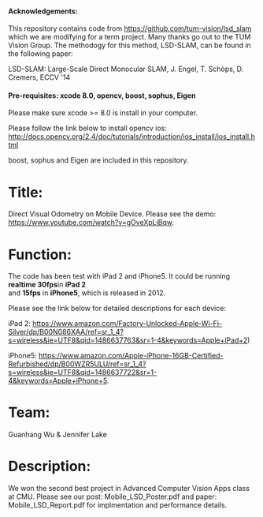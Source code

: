 #### Acknowledgements:  
This repository contains code from https://github.com/tum-vision/lsd_slam which we are modifying for a term project.  Many thanks go out to the TUM Vision Group. The methodogy for this method, LSD-SLAM, can be found in the following paper:

LSD-SLAM: Large-Scale Direct Monocular SLAM, J. Engel, T. Schöps, D. Cremers, ECCV '14

#### Pre-requisites: xcode 8.0, opencv, boost, sophus, Eigen
Please make sure xcode >= 8.0 is install in your computer.

Please follow the link below to install opencv ios:
http://docs.opencv.org/2.4/doc/tutorials/introduction/ios_install/ios_install.html

boost, sophus and Eigen are included in this repository.

# Title: 
Direct Visual Odometry on Mobile Device. Please see the demo: https://www.youtube.com/watch?v=gOveXpLiBqw.

# Function: 
The code has been test with iPad 2 and iPhone5. 
It could be running **realtime 30fps**in **iPad 2**  
and **15fps** in **iPhone5**, which is released in 2012.


Please see the link below for detailed descriptions for each device:

iPad 2: https://www.amazon.com/Factory-Unlocked-Apple-Wi-Fi-Silver/dp/B00N086XAA/ref=sr_1_4?s=wireless&ie=UTF8&qid=1486637763&sr=1-4&keywords=Apple+iPad+2)

iPhone5: https://www.amazon.com/Apple-iPhone-16GB-Certified-Refurbished/dp/B00WZR5ULU/ref=sr_1_4?s=wireless&ie=UTF8&qid=1486637722&sr=1-4&keywords=Apple+iPhone+5.

# Team:
Guanhang Wu & Jennifer Lake

# Description:
We won the second best project in Advanced Computer Vision Apps class at CMU. 
Please see our post: Mobile_LSD_Poster.pdf and paper: Mobile_LSD_Report.pdf 
for implmentation and performance details.

